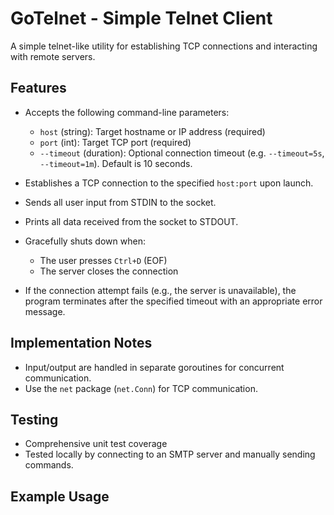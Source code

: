 # GoTelnet - Simple Telnet Client

A simple telnet-like utility for establishing TCP connections and interacting with remote servers.

## Features

- Accepts the following command-line parameters:
    - `host` (string): Target hostname or IP address (required)
    - `port` (int): Target TCP port (required)
    - `--timeout` (duration): Optional connection timeout (e.g. `--timeout=5s`, `--timeout=1m`). Default is 10 seconds.

- Establishes a TCP connection to the specified `host:port` upon launch.
- Sends all user input from STDIN to the socket.
- Prints all data received from the socket to STDOUT.
- Gracefully shuts down when:
    - The user presses `Ctrl+D` (EOF)
    - The server closes the connection
- If the connection attempt fails (e.g., the server is unavailable), the program terminates after the specified 
timeout with an appropriate error message.

## Implementation Notes

- Input/output are handled in separate goroutines for concurrent communication.
- Use the `net` package (`net.Conn`) for TCP communication.

## Testing
- Comprehensive unit test coverage
- Tested locally by connecting to an SMTP server and manually sending commands.

## Example Usage

```bash


